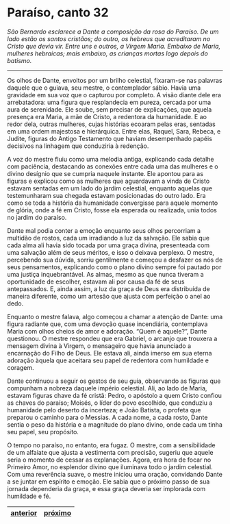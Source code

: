 # Paraíso, canto 32

_São Bernardo esclarece a Dante a composição da rosa do Paraíso. De um lado estão os santos cristãos; do outro, os hebreus que acreditaram no Cristo que devia vir. Entre uns e outros, a Virgem Maria. Embaixo de Maria, mulheres hebraicas; mais embaixo, as crianças mortas logo depois do batismo._

---

Os olhos de Dante, envoltos por um brilho celestial, fixaram-se nas palavras daquele que o guiava, seu mestre, o contemplador sábio. Havia uma gravidade em sua voz que o capturou por completo. A visão diante dele era arrebatadora: uma figura que resplandecia em pureza, cercada por uma aura de serenidade. Ele soube, sem precisar de explicações, que aquela presença era Maria, a mãe de Cristo, a redentora da humanidade. E ao redor dela, outras mulheres, cujas histórias ecoaram pelas eras, sentadas em uma ordem majestosa e hierárquica. Entre elas, Raquel, Sara, Rebeca, e Judite, figuras do Antigo Testamento que haviam desempenhado papéis decisivos na linhagem que conduziria à redenção.

A voz do mestre fluiu como uma melodia antiga, explicando cada detalhe com paciência, destacando as conexões entre cada uma das mulheres e o divino desígnio que se cumpria naquele instante. Ele apontou para as figuras e explicou como as mulheres que aguardavam a vinda de Cristo estavam sentadas em um lado do jardim celestial, enquanto aquelas que testemunharam sua chegada estavam posicionadas do outro lado. Era como se toda a história da humanidade convergisse para aquele momento de glória, onde a fé em Cristo, fosse ela esperada ou realizada, unia todos no jardim do paraíso.

Dante mal podia conter a emoção enquanto seus olhos percorriam a multidão de rostos, cada um irradiando a luz da salvação. Ele sabia que cada alma ali havia sido tocada por uma graça divina, presenteada com uma salvação além de seus méritos, e isso o deixava perplexo. O mestre, percebendo sua dúvida, sorriu gentilmente e começou a desfazer os nós de seus pensamentos, explicando como o plano divino sempre foi pautado por uma justiça inquebrantável. As almas, mesmo as que nunca tiveram a oportunidade de escolher, estavam ali por causa da fé de seus antepassados. E, ainda assim, a luz da graça de Deus era distribuída de maneira diferente, como um artesão que ajusta com perfeição o anel ao dedo.

Enquanto o mestre falava, algo começou a chamar a atenção de Dante: uma figura radiante que, com uma devoção quase incendiária, contemplava Maria com olhos cheios de amor e adoração. “Quem é aquele?”, Dante questionou. O mestre respondeu que era Gabriel, o arcanjo que trouxera a mensagem divina à Virgem, o mensageiro que havia anunciado a encarnação do Filho de Deus. Ele estava ali, ainda imerso em sua eterna adoração àquela que aceitara seu papel de redentora com humildade e coragem.

Dante continuou a seguir os gestos de seu guia, observando as figuras que compunham a nobreza daquele império celestial. Ali, ao lado de Maria, estavam figuras chave da fé cristã: Pedro, o apóstolo a quem Cristo confiou as chaves do paraíso; Moisés, o líder do povo escolhido, que conduziu a humanidade pelo deserto da incerteza; e João Batista, o profeta que preparou o caminho para o Messias. A cada nome, a cada rosto, Dante sentia o peso da história e a magnitude do plano divino, onde cada um tinha seu papel, seu propósito.

O tempo no paraíso, no entanto, era fugaz. O mestre, com a sensibilidade de um alfaiate que ajusta a vestimenta com precisão, sugeriu que aquele seria o momento de cessar as explanações. Agora, era hora de focar no Primeiro Amor, no esplendor divino que iluminava todo o jardim celestial. Com uma reverência suave, o mestre iniciou uma oração, convidando Dante a se juntar em espírito e emoção. Ele sabia que o próximo passo de sua jornada dependeria da graça, e essa graça deveria ser implorada com humildade e fé.

| [anterior](/c_paraiso/32/README.md) | [próximo](/c_paraiso/33/README.md) |
|----------|---------|